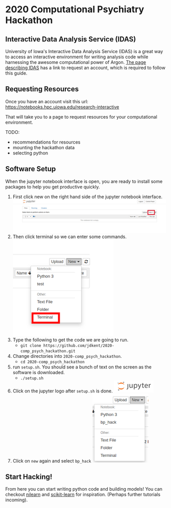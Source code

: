 # 2020 Computational Psychiatry Hackathon

## Interactive Data Analysis Service (IDAS)

University of Iowa's Interactive Data Analysis Service (IDAS) is a great way
to access an interactive environment for writing analysis code while
harnessing the awesome computational power of Argon.
[The page describing IDAS](https://hpc.uiowa.edu/compute/interactive-data-analytics-service-idas)
has a link to request an account, which is required to follow this guide.

## Requesting Resources

Once you have an account visit this url: https://notebooks.hpc.uiowa.edu/research-interactive

That will take you to a page to request resources for your computational environment.

TODO:

- recommendations for resources
- mounting the hackathon data
- selecting python

## Software Setup

When the jupyter notebook interface is open, you are ready to install
some packages to help you get productive quickly.

1. First click new on the right hand side of the jupyter notebook interface.
![Step 0](.imgs/00-click_new.png)
2. Then click terminal so we can enter some commands.
![Step 1](.imgs/01-click_terminal.png)
3. Type the following to get the code we are going to run.
    - `git clone https://github.com/jdkent/2020-comp_psych_hackathon.git`
4. Change directories into `2020-comp_psych_hackathon`.
    - `cd 2020-comp_psych_hackathon`
5. run `setup.sh`. You should see a bunch of text on the screen as the
software is downloaded.
    - `./setup.sh`
6. Click on the jupyter logo after `setup.sh` is done.
![Click logo](./.imgs/click_logo.png)
7. Click on `new` again and select `bp_hack`
![Click bp_hack](./.imgs/click_bp_hack.png)

## Start Hacking!

From here you can start writing python code and building models!
You can checkout [nilearn](https://nilearn.github.io/)
and [scikit-learn](https://scikit-learn.org/stable/) for inspiration.
(Perhaps further tutorials incoming).
